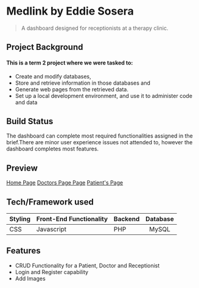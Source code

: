 # Medlink by Eddie Sosera
 > A dashboard designed for receptionists at a therapy clinic.

## Project Background
#### This is a term 2 project where we were tasked to:
* Create and modify databases, 
* Store and retrieve information in those databases and 
* Generate web pages from the retrieved data. 
* Set up a local development environment, and use it to administer code and data


## Build Status
The dashboard can complete most required functionalities assigned in the brief.There are minor user experience issues not attended to, however the dashboard completes most features.

## Preview
[Home Page](https://github.com/eddiesosera/DV200_Term2_Dashboard/blob/main/app/img/screenshots/appointments_home.png)
[Doctors Page Page](app/img/screenshots/doctors.png)
[Patient's Page](app/img/screenshots/patients.png)

## Tech/Framework used



| Styling  | Front-End Functionality | Backend  | Database |
| ------------- |:-------------| ------------- |:-------------:|
| CSS      | Javascript     |PHP|MySQL



## Features

* CRUD Functionality for a Patient, Doctor and Receptionist
* Login and Register capability
* Add Images



